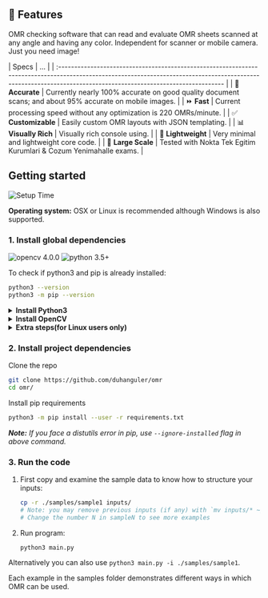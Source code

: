 ## 🎯 Features

OMR checking software that can read and evaluate OMR sheets scanned at any angle and having any color. Independent for scanner or mobile camera. Just you need image!

| Specs | ... |
| :--------------------------------------------------------------------------------------------------------------------------------------------------------------------------------------------------------------- |
| 💯 **Accurate**        | Currently nearly 100% accurate on good quality document scans; and about 95% accurate on mobile images.                                                                                                          |
| ⏩ **Fast**            | Current processing speed without any optimization is 220 OMRs/minute.                                                                                                                                            |
| ✅ **Customizable**    | Easily custom  OMR layouts with JSON templating.                                                                                                |
| 📊 **Visually Rich**   | Visually rich console using.                                                                                                |
| 🎈 **Lightweight**     | Very minimal and lightweight core code.                                                                                                                                                                                     |
| 🏫 **Large Scale**     | Tested with Nokta Tek Egitim Kurumlari & Cozum Yenimahalle exams.                                                         |

## Getting started

![Setup Time](https://img.shields.io/badge/Setup_Time-10_min-blue.svg)

**Operating system:** OSX or Linux is recommended although Windows is also supported.

### 1. Install global dependencies

![opencv 4.0.0](https://img.shields.io/badge/opencv-4.0.0-blue.svg) ![python 3.5+](https://img.shields.io/badge/python-3.7+-blue.svg)

To check if python3 and pip is already installed:

```bash
python3 --version
python3 -m pip --version
```

<details>
	<summary><b>Install Python3</b></summary>

To install python3 follow instructions [here](https://www.python.org/downloads/)

To install pip - follow instructions [here](https://pip.pypa.io/en/stable/installation/)

</details>
<details>
<summary><b>Install OpenCV</b></summary>

**Any installation method is fine.**

Recommended:

```bash
python3 -m pip install --user --upgrade pip
python3 -m pip install --user opencv-python
python3 -m pip install --user opencv-contrib-python
```

More details on pip install openCV [here](https://www.pyimagesearch.com/2018/09/19/pip-install-opencv/).

</details>

<details>

<summary><b>Extra steps(for Linux users only)</b></summary>

<b>Installing missing libraries(if any):</b>

On a fresh computer, some of the libraries may get missing in event after a successful pip install. Install them using following commands[(ref)](https://www.pyimagesearch.com/2018/05/28/ubuntu-18-04-how-to-install-opencv/):

```bash
sudo apt-get install -y build-essential cmake unzip pkg-config
sudo apt-get install -y libjpeg-dev libpng-dev libtiff-dev
sudo apt-get install -y libavcodec-dev libavformat-dev libswscale-dev libv4l-dev
sudo apt-get install -y libatlas-base-dev gfortran
```

</details>

### 2. Install project dependencies

Clone the repo

```bash
git clone https://github.com/duhanguler/omr
cd omr/
```

Install pip requirements

```bash
python3 -m pip install --user -r requirements.txt
```

_**Note:** If you face a distutils error in pip, use `--ignore-installed` flag in above command._

<!-- Wiki should not get cloned -->

### 3. Run the code

1. First copy and examine the sample data to know how to structure your inputs:
   ```bash
   cp -r ./samples/sample1 inputs/
   # Note: you may remove previous inputs (if any) with `mv inputs/* ~/.trash`
   # Change the number N in sampleN to see more examples
   ```
2. Run program:
   ```bash
   python3 main.py
   ```

Alternatively you can also use `python3 main.py -i ./samples/sample1`.

Each example in the samples folder demonstrates different ways in which OMR can be used.
